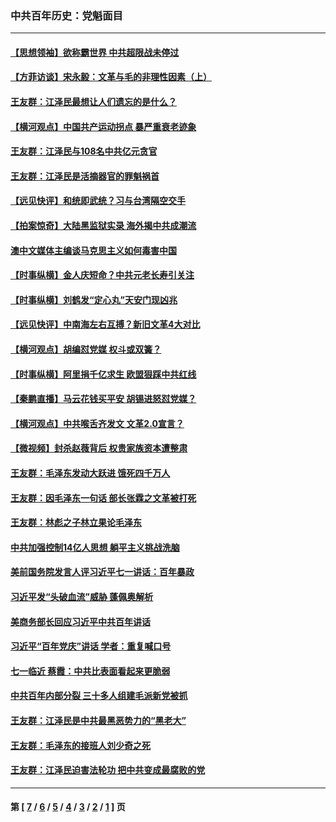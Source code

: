 ### 中共百年历史：党魁面目
---
#### [【思想领袖】欲称霸世界 中共超限战未停过](../../pages/nf1176107/n13745142.md?01160430) 
#### [【方菲访谈】宋永毅：文革与毛的非理性因素（上）](../../pages/nf1176107/n13469956.md?01160430) 
#### [王友群：江泽民最想让人们遗忘的是什么？](../../pages/nf1176107/n13408949.md?01160430) 
#### [【横河观点】中国共产运动拐点 暴严重衰老迹象](../../pages/nf1176107/n13388333.md?01160430) 
#### [王友群：江泽民与108名中共亿元贪官](../../pages/nf1176107/n13352358.md?01160430) 
#### [王友群：江泽民是活摘器官的罪魁祸首](../../pages/nf1176107/n13336903.md?01160430) 
#### [【远见快评】和统即武统？习与台湾隔空交手](../../pages/nf1176107/n13297739.md?01160430) 
#### [【拍案惊奇】大陆黑监狱实录 海外揭中共成潮流](../../pages/nf1176107/n13288853.md?01160430) 
#### [澳中文媒体主编谈马克思主义如何毒害中国](../../pages/nf1176107/n13257387.md?01160430) 
#### [【时事纵横】金人庆短命？中共元老长寿引关注](../../pages/nf1176107/n13217934.md?01160430) 
#### [【时事纵横】刘鹤发“定心丸”天安门现凶兆](../../pages/nf1176107/n13215416.md?01160430) 
#### [【远见快评】中南海左右互搏？新旧文革4大对比](../../pages/nf1176107/n13214745.md?01160430) 
#### [【横河观点】胡编怼党媒 权斗或双簧？](../../pages/nf1176107/n13210864.md?01160430) 
#### [【时事纵横】阿里捐千亿求生 欧盟狠踩中共红线](../../pages/nf1176107/n13206431.md?01160430) 
#### [【秦鹏直播】马云花钱买平安 胡锡进怒怼党媒？](../../pages/nf1176107/n13206392.md?01160430) 
#### [【横河观点】中共喉舌齐发文 文革2.0宣言？](../../pages/nf1176107/n13201248.md?01160430) 
#### [【微视频】封杀赵薇背后 权贵家族资本遭整肃](../../pages/nf1176107/n13197798.md?01160430) 
#### [王友群：毛泽东发动大跃进 饿死四千万人](../../pages/nf1176107/n13177158.md?01160430) 
#### [王友群：因毛泽东一句话 部长张霖之文革被打死](../../pages/nf1176107/n13161711.md?01160430) 
#### [王友群：林彪之子林立果论毛泽东](../../pages/nf1176107/n13128622.md?01160430) 
#### [中共加强控制14亿人思想 躺平主义挑战洗脑](../../pages/nf1176107/n13094299.md?01160430) 
#### [美前国务院发言人评习近平七一讲话：百年暴政](../../pages/nf1176107/n13066986.md?01160430) 
#### [习近平发“头破血流”威胁 蓬佩奥解析](../../pages/nf1176107/n13063604.md?01160430) 
#### [美商务部长回应习近平中共百年讲话](../../pages/nf1176107/n13062903.md?01160430) 
#### [习近平“百年党庆”讲话 学者：重复喊口号](../../pages/nf1176107/n13061411.md?01160430) 
#### [七一临近 蔡霞：中共比表面看起来更脆弱](../../pages/nf1176107/n13056418.md?01160430) 
#### [中共百年内部分裂 三十多人组建毛派新党被抓](../../pages/nf1176107/n13044023.md?01160430) 
#### [王友群：江泽民是中共最黑恶势力的“黑老大”](../../pages/nf1176107/n13022180.md?01160430) 
#### [王友群：毛泽东的接班人刘少奇之死](../../pages/nf1176107/n12991772.md?01160430) 
#### [王友群：江泽民迫害法轮功 把中共变成最腐败的党](../../pages/nf1176107/n12947347.md?01160430) 

---
#### 第 [ [7](./7.md?01160430) / [6](./6.md?01160430) / [5](./5.md?01160430) / [4](./4.md?01160430) / [3](./3.md?01160430) / [2](./2.md?01160430) / [1](./1.md?01160430) ] 页
